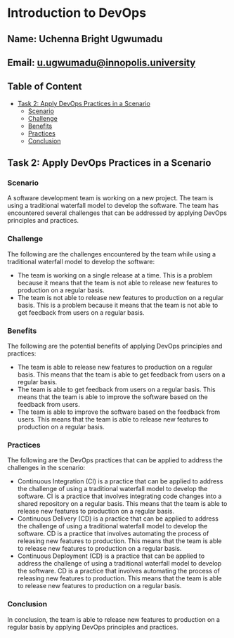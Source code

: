 # Introduction to DevOps
## Name: Uchenna Bright Ugwumadu
## Email: u.ugwumadu@innopolis.university

## Table of Content
- [Task 2: Apply DevOps Practices in a Scenario](#task-2-apply-devops-practices-in-a-scenario)
  - [Scenario](#scenario)
  - [Challenge](#challenge)
  - [Benefits](#benefits)
  - [Practices](#practices)
  - [Conclusion](#conclusion)

## Task 2: Apply DevOps Practices in a Scenario
### Scenario
A software development team is working on a new project. The team is using a traditional waterfall model to develop the software. The team has encountered several challenges that can be addressed by applying DevOps principles and practices.

### Challenge
The following are the challenges encountered by the team while using a traditional waterfall model to develop the software:
- The team is working on a single release at a time. This is a problem because it means that the team is not able to release new features to production on a regular basis.
- The team is not able to release new features to production on a regular basis. This is a problem because it means that the team is not able to get feedback from users on a regular basis.

### Benefits
The following are the potential benefits of applying DevOps principles and practices:
- The team is able to release new features to production on a regular basis. This means that the team is able to get feedback from users on a regular basis.
- The team is able to get feedback from users on a regular basis. This means that the team is able to improve the software based on the feedback from users.
- The team is able to improve the software based on the feedback from users. This means that the team is able to release new features to production on a regular basis.

### Practices
The following are the DevOps practices that can be applied to address the challenges in the scenario:
- Continuous Integration (CI) is a practice that can be applied to address the challenge of using a traditional waterfall model to develop the software. CI is a practice that involves integrating code changes into a shared repository on a regular basis. This means that the team is able to release new features to production on a regular basis.
- Continuous Delivery (CD) is a practice that can be applied to address the challenge of using a traditional waterfall model to develop the software. CD is a practice that involves automating the process of releasing new features to production. This means that the team is able to release new features to production on a regular basis.
- Continuous Deployment (CD) is a practice that can be applied to address the challenge of using a traditional waterfall model to develop the software. CD is a practice that involves automating the process of releasing new features to production. This means that the team is able to release new features to production on a regular basis.

### Conclusion
In conclusion, the team is able to release new features to production on a regular basis by applying DevOps principles and practices.
